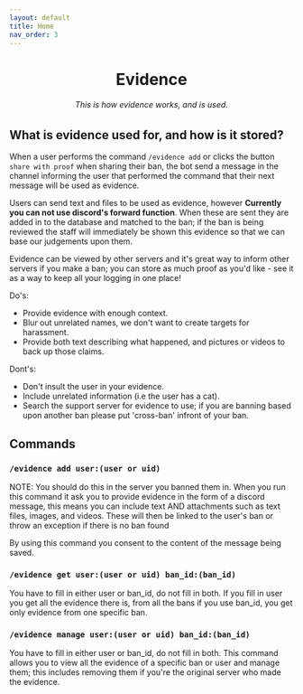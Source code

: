 ```yaml
---
layout: default
title: Home
nav_order: 3
---
```

<div style="text-align: center">
  <h1>Evidence</h1>
  <h6>This is how evidence works, and is used.</h6>
</div>

## What is evidence used for, and how is it stored?

When a user performs the command `/evidence add` or clicks the button `share with proof` when sharing their ban, the bot send a message in the channel informing the user that performed the command that their next message will be used as evidence.

Users can send text and files to be used as evidence, however **Currently you can not use discord's forward function**. When these are sent they are added in to the database and matched to the ban; if the ban is being reviewed the staff will immediately be shown this evidence so that we can base our judgements upon them.

Evidence can be viewed by other servers and it's  great way to inform other servers if you make a ban; you can store as much proof as you'd like - see it as a way to keep all your logging in one place!

Do's:
* Provide evidence with enough context.
* Blur out unrelated names, we don't want to create targets for harassment.
* Provide both text describing what happened, and pictures or videos to back up those claims.

Dont's:
* Don't insult the user in your evidence.
* Include unrelated information (i.e the user has a cat).
* Search the support server for evidence to use; if you are banning based upon another ban please put 'cross-ban' infront of your ban.



## Commands
### `/evidence add user:(user or uid)`
NOTE: You should do this in the server you banned them in.
When you run this command it ask you to provide evidence in the form of a discord message, this means you can include text AND attachments such as text files, images, and videos. These will then be linked to the user's ban or throw an exception if there is no ban found

By using this command you consent to the content of the message being saved.

### `/evidence get user:(user or uid) ban_id:(ban_id)`
You have to fill in either user or ban_id, do not fill in both.
If you fill in user you get all the evidence there is, from all the bans
if you use ban_id, you get only evidence from one specific ban.

### `/evidence manage user:(user or uid) ban_id:(ban_id)`
You have to fill in either user or ban_id, do not fill in both.
This command allows you to view all the evidence of a specific ban or user and manage them; this includes removing them if you're the original server who made the evidence. 